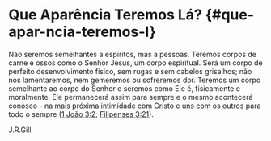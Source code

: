 # Que Aparência Teremos Lá? {#que-apar-ncia-teremos-l}

Não seremos semelhantes a espíritos, mas a pessoas. Teremos corpos de carne e ossos como o Senhor Jesus, um corpo espiritual. Será um corpo de perfeito desenvolvimento físico, sem rugas e sem cabelos grisalhos; não nos lamentaremos, nem gemeremos ou sofreremos dor. Teremos um corpo semelhante ao corpo do Senhor e seremos como Ele é, fisicamente e moralmente. Ele permanecerá assim para sempre e o mesmo acontecerá conosco - na mais próxima intimidade com Cristo e uns com os outros para todo o sempre ([1 João 3:2](http://bibliaonline.com.br/acf/1jo/3/2); [Filipenses 3:21](http://bibliaonline.com.br/acf/fp/3/21)).

J.R.Gill